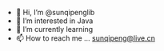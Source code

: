 - 👋 Hi, I’m @sunqipenglib
- 👀 I’m interested in Java
- 🌱 I’m currently learning 
- 📫 How to reach me ... sunqipeng@live.cn

<!---
sunqipenglib/sunqipenglib is a ✨ special ✨ repository because its `README.md` (this file) appears on your GitHub profile.
You can click the Preview link to take a look at your changes.
--->
